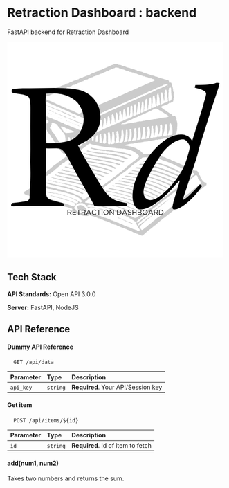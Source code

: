 # Retraction Dashboard : backend

FastAPI backend for Retraction Dashboard

![rd-logo](./rd-logo.png)

## Tech Stack

**API Standards:** Open API 3.0.0

**Server:** FastAPI, NodeJS

## API Reference

#### Dummy API Reference

```http
  GET /api/data
```

| Parameter | Type     | Description                        |
| :-------- | :------- | :--------------------------------- |
| `api_key` | `string` | **Required**. Your API/Session key |

#### Get item

```http
  POST /api/items/${id}
```

| Parameter | Type     | Description                       |
| :-------- | :------- | :-------------------------------- |
| `id`      | `string` | **Required**. Id of item to fetch |

#### add(num1, num2)

Takes two numbers and returns the sum.
